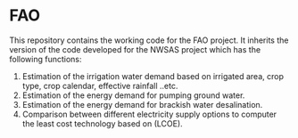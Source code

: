 # FAO
This repository contains the working code for the FAO project. It inherits the version of the code developed for the NWSAS project which has the following functions: 
  1) Estimation of the irrigation water demand based on irrigated area, crop type, crop calendar, effective rainfall ..etc.
  2) Estimation of the energy demand for pumping ground water. 
  3) Estimation of the energy demand for brackish water desalination.
  4) Comparison between different electricity supply options to computer the least cost technology based on (LCOE). 
